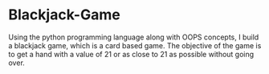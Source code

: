 # Blackjack-Game
Using the python programming language along with OOPS concepts, I build a blackjack game, which is a card based game. The objective of the game is to get a hand with a value of 21 or as close to 21 as possible without going over.
